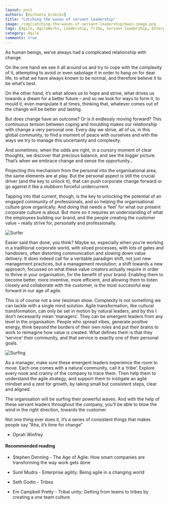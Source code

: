 ```yaml
---
layout: post
authors: [michaela_broeckx]
title: "Catching the waves of servant leadership"
image: /img/catching-the-waves-of-servant-leadership/main-image.png
tags: [Agile, AgileWorks, Leadership, Tribe, Servant Leadership, Enterprise Agility, Change, Agile Coaching]
category: Agile
comments: true
---
```


As human beings, we’ve always had a complicated relationship with change.

On the one hand we see it all around us and try to cope with the complexity of it, attempting to avoid or even sabotage it in order to hang on for dear life, to what we have always known to be normal, and therefore believe it to be what’s best.

On the other hand, it’s what allows us to hope and strive, what drives us towards a dream for a better future – and so we look for ways to form it, to mould it, even manipulate it at times, thinking that, whatever comes out of the change will be better and lasting.

But does change have an outcome? Or is it endlessly moving forward? This continuous tension between coping and moulding makes our relationship with change a very personal one. Every day we strive, all of us, in this global community, to find a moment of peace with ourselves and with the ways we try to manage this uncertainty and complexity.

And sometimes, when the odds are right, in a cursory moment of clear thoughts, we discover that precious balance, and see the bigger picture. That’s when we embrace change and sense the opportunity…

Projecting this mechanism from the personal into the organisational area, the same elements are at play. But the personal aspect is still the crucial driver (and the key to unlock it), that can push corporate change forward or go against it like a stubborn forceful undercurrent.

Tapping into that current, though, is the key to unlocking the potential of an engaged community of professionals, and so helping the organisational culture grow organically. And doing that needs a ‘feel’ for what our present corporate culture is about. But more so it requires an understanding of what the employees building our brand, and the people creating the customer value – really strive for, personally and professionally.

<img alt="Surfer" src="{{ '/img/catching-the-waves-of-servant-leadership/surfing.png' | prepend: site.baseurl }}" class="image fit" style="margin:0px auto; max-width: 750px;">

Easier said than done, you think? Maybe so, especially when you’re working in a traditional corporate world, with siloed processes, with lots of gates and handovers, often distorting communication and slowing down value delivery. It does indeed call for a veritable paradigm shift, not just new management practices, but a management revolution; a shift towards a new approach, focussed on what these value creators actually require in order to thrive in your organisation, for the benefit of your brand. Enabling them to become better, more inventive, more efficient, and allowing them to listen closely and collaborate with the customer, is the most successful way forward in our age of agile.

This is of course not a one (wo)man show. Complexity is not something we can tackle with a single mind solution. Agile transformation, like cultural transformation, can only be set in motion by natural leaders, and by this I don’t necessarily mean ‘managers’. They can be emergent leaders from any level in the organisation. People who spread vibes, generate positive energy, think beyond the borders of their own roles and put their brains to work to reimagine how value is created. What defines them is that they ‘service’ their community, and that service is exactly one of their personal goals.

<img alt="Surfing" src="{{ '/img/catching-the-waves-of-servant-leadership/surfing2.png' | prepend: site.baseurl }}" class="image fit" style="margin:0px auto; max-width: 750px;">

As a manager, make sure these emergent leaders experience the room to move. Each one comes with a natural community, call it a ‘tribe’. Explore every nook and cranny of the company to trace them. Then help them to understand the agile strategy, and support them to instigate an agile mindset and a zest for growth, by taking small but consistent steps, clear and aligned.

The organisation will be surfing their powerful waves. And with the help of these servant leaders throughout the company, you’ll be able to blow the wind in the right direction, towards the customer.

Not one thing ever does it, it’s a series of consistent things that makes people say “Aha, it’s time for change”

* Oprah Winfrey

#### Recommended reading
* Stephen Denning - The Age of Agile: How smart companies are transforming the way work gets done

* Sunil Mudra - Enterprise agility: Being agile in a changing world

* Seth Godin - Tribes

* Em Campbell Pretty - Tribal unity: Getting from teams to tribes by creating a one team culture
